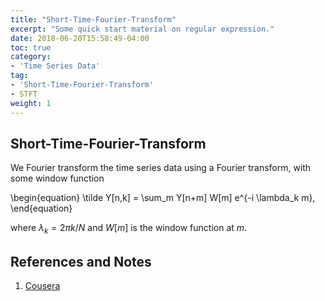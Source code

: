 ```yaml
---
title: "Short-Time-Fourier-Transform"
excerpt: "Some quick start material on regular expression."
date: 2018-06-20T15:58:49-04:00
toc: true
category:
- 'Time Series Data'
tag:
- 'Short-Time-Fourier-Transform'
- STFT
weight: 1
---
```




## Short-Time-Fourier-Transform


We Fourier transform the time series data using a Fourier transform, with some window function

\begin{equation}
   \tilde Y[n,k] = \sum_m Y[n+m] W[m] e^{-i \lambda_k m},
\end{equation}

where $\lambda_k=2\pi k/N$ and $W[m]$ is the window function at $m$.



## References and Notes


1. [Cousera](https://www.coursera.org/learn/practical-time-series-analysis/lecture/pPtHq/course-introduction)
